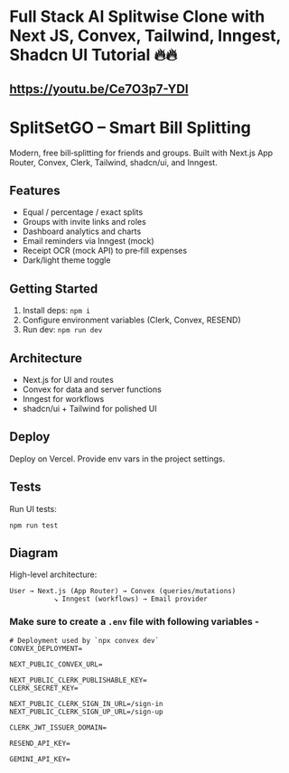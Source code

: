 # Full Stack AI Splitwise Clone with Next JS, Convex, Tailwind, Inngest, Shadcn UI Tutorial 🔥🔥
## https://youtu.be/Ce7O3p7-YDI

# SplitSetGO – Smart Bill Splitting

Modern, free bill‑splitting for friends and groups. Built with Next.js App Router, Convex, Clerk, Tailwind, shadcn/ui, and Inngest.

## Features
- Equal / percentage / exact splits
- Groups with invite links and roles
- Dashboard analytics and charts
- Email reminders via Inngest (mock)
- Receipt OCR (mock API) to pre‑fill expenses
- Dark/light theme toggle

## Getting Started
1. Install deps: `npm i`
2. Configure environment variables (Clerk, Convex, RESEND)
3. Run dev: `npm run dev`

## Architecture
- Next.js for UI and routes
- Convex for data and server functions
- Inngest for workflows
- shadcn/ui + Tailwind for polished UI

## Deploy
Deploy on Vercel. Provide env vars in the project settings.

## Tests
Run UI tests:
```
npm run test
```

## Diagram
High-level architecture:
```
User → Next.js (App Router) → Convex (queries/mutations)
           ↘ Inngest (workflows) → Email provider
```

### Make sure to create a `.env` file with following variables -

```
# Deployment used by `npx convex dev`
CONVEX_DEPLOYMENT=

NEXT_PUBLIC_CONVEX_URL=

NEXT_PUBLIC_CLERK_PUBLISHABLE_KEY=
CLERK_SECRET_KEY=

NEXT_PUBLIC_CLERK_SIGN_IN_URL=/sign-in
NEXT_PUBLIC_CLERK_SIGN_UP_URL=/sign-up

CLERK_JWT_ISSUER_DOMAIN=

RESEND_API_KEY=

GEMINI_API_KEY=
```
